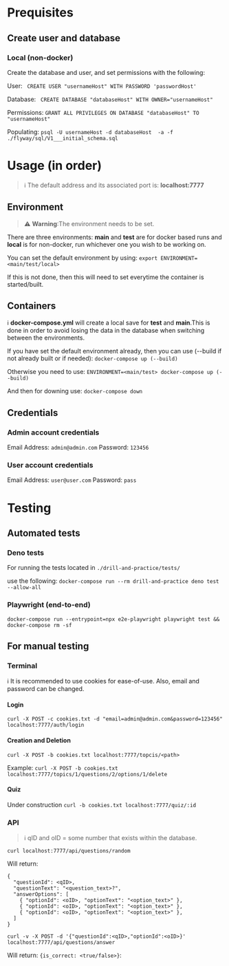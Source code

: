 
# Prequisites

## Create user and database
### Local (non-docker)
Create the database and user, and set permissions with the following: 

User:
``` CREATE USER "usernameHost" WITH PASSWORD 'passwordHost'```

Database:
``` CREATE DATABASE "databaseHost" WITH OWNER="usernameHost"```

Permissions:
```GRANT ALL PRIVILEGES ON DATABASE "databaseHost" TO "usernameHost"```

Populating:
```psql -U usernameHost -d databaseHost  -a -f ./flyway/sql/V1___initial_schema.sql```

# Usage (in order)
> :information_source: The default address and its associated port is: **localhost:7777**

## Environment
> :warning: **Warning**:The environment needs to be set. 

There are three environments: **main** and **test** are for docker based runs and **local** is for non-docker, run whichever one you wish to be working on.

You can set the default environment by using:
```export ENVIRONMENT=<main/test/local>```

If this is not done, then this will need to set everytime the container is started/built.

## Containers
:information_source: **docker-compose.yml** will create a local save for **test** and **main**.This is done in order to avoid losing the data in the database when switching between the environments. 

If you have set the default environment already, then you can use (--build if not already built or if needed):
```docker-compose up (--build)```

Otherwise you need to use:
```ENVIRONMENT=<main/test> docker-compose up (--build)```

And then for downing use:
```docker-compose down```

## Credentials

### Admin account credentials
Email Address: `admin@admin.com`
Password: `123456`

### User account credentials
Email Address: `user@user.com`
Password: `pass`

# Testing

## Automated tests

### Deno tests
For running the tests located in ```./drill-and-practice/tests/```

use the following:
```docker-compose run --rm drill-and-practice deno test --allow-all```


### Playwright (end-to-end)

```docker-compose run --entrypoint=npx e2e-playwright playwright test && docker-compose rm -sf```


## For manual testing
### Terminal

:information_source: It is recommended to use cookies for ease-of-use. Also, email and password can be changed.

#### Login
```curl -X POST -c cookies.txt -d "email=admin@admin.com&password=123456" localhost:7777/auth/login```

#### Creation and Deletion
```curl -X POST -b cookies.txt localhost:7777/topcis/<path>```

Example:
```curl -X POST -b cookies.txt localhost:7777/topics/1/questions/2/options/1/delete ```

#### Quiz
Under construction
```curl -b cookies.txt localhost:7777/quiz/:id```

### API
> :information_source: qID and oID = some number that exists within the database.

```curl localhost:7777/api/questions/random```

Will return:
```
{
  "questionId": <qID>,
  "questionText": "<question_text>?",
  "answerOptions": [
    { "optionId": <oID>, "optionText": "<option_text>" },
    { "optionId": <oID>, "optionText": "<option_text>" },
    { "optionId": <oID>, "optionText": "<option_text>" },
  ]
}
```

>
```curl -v -X POST -d '{"questionId":<qID>,"optionId":<oID>}' localhost:7777/api/questions/answer```

Will return:
```{is_correct: <true/false>}```:




